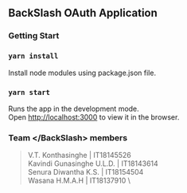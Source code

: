 ## BackSlash OAuth Application

### Getting Start

### `yarn install`
Install node modules using package.json file.
### `yarn start`
Runs the app in the development mode.\
Open [http://localhost:3000](http://localhost:3000) 
to view it in the browser.

### Team &lt;/BackSlash&gt; members
> V.T. Konthasinghe | IT18145526 \
> Kavindi Gunasinghe U.L.D. | IT18143614 \
> Senura Diwantha K.S. | IT18154504 \
> Wasana H.M.A.H | IT18137910 \


 

